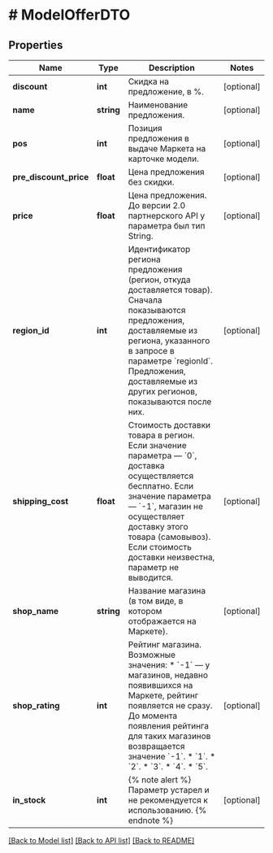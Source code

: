 # # ModelOfferDTO

## Properties

Name | Type | Description | Notes
------------ | ------------- | ------------- | -------------
**discount** | **int** | Скидка на предложение, в %. | [optional]
**name** | **string** | Наименование предложения. | [optional]
**pos** | **int** | Позиция предложения в выдаче Маркета на карточке модели. | [optional]
**pre_discount_price** | **float** | Цена предложения без скидки. | [optional]
**price** | **float** | Цена предложения.  До версии 2.0 партнерского API у параметра был тип String. | [optional]
**region_id** | **int** | Идентификатор региона предложения (регион, откуда доставляется товар).  Сначала показываются предложения, доставляемые из региона, указанного в запросе в параметре &#x60;regionId&#x60;. Предложения, доставляемые из других регионов, показываются после них. | [optional]
**shipping_cost** | **float** | Стоимость доставки товара в регион.  Если значение параметра — &#x60;0&#x60;, доставка осуществляется бесплатно. Если значение параметра — &#x60;-1&#x60;, магазин не осуществляет доставку этого товара (самовывоз). Если стоимость доставки неизвестна, параметр не выводится. | [optional]
**shop_name** | **string** | Название магазина (в том виде, в котором отображается на Маркете). | [optional]
**shop_rating** | **int** | Рейтинг магазина.  Возможные значения: * &#x60;-1&#x60; — у магазинов, недавно появившихся на Маркете, рейтинг появляется не сразу. До момента появления рейтинга для таких магазинов возвращается значение &#x60;-1&#x60;. * &#x60;1&#x60;. * &#x60;2&#x60;. * &#x60;3&#x60;. * &#x60;4&#x60;. * &#x60;5&#x60;. | [optional]
**in_stock** | **int** | {% note alert %}  Параметр устарел и не рекомендуется к использованию.  {% endnote %} | [optional]

[[Back to Model list]](../../README.md#models) [[Back to API list]](../../README.md#endpoints) [[Back to README]](../../README.md)
